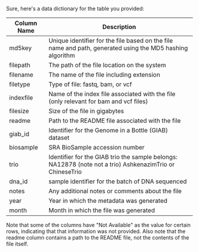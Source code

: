 Sure, here's a data dictionary for the table you provided:

| Column Name | Description |
| --- | --- |
| md5key | Unique identifier for the file based on the file name and path, generated using the MD5 hashing algorithm |
| filepath | The path of the file location on the system  |
| filename | The name of the file including extension  |
| filetype | Type of file: fastq, bam, or vcf |
| indexfile | Name of the index file associated with the file (only relevant for bam and vcf files) |
| filesize | Size of the file in gigabytes |
| readme | Path to the README file associated with the file |
| giab_id | Identifier for the Genome in a Bottle (GIAB) dataset |
| biosample | SRA BioSample accession number |
| trio | Identifier for the GIAB trio the sample belongs: NA12878 (note not a trio) AshkenazimTrio or ChineseTrio |
| dna_id | sample identifier for the batch of DNA sequenced |
| notes | Any additional notes or comments about the file |
| year | Year in which the metadata was generated |
| month | Month in which the file was generated |

Note that some of the columns have "Not Available" as the value for certain rows, indicating that that information was not provided. Also note that the readme column contains a path to the README file, not the contents of the file itself.